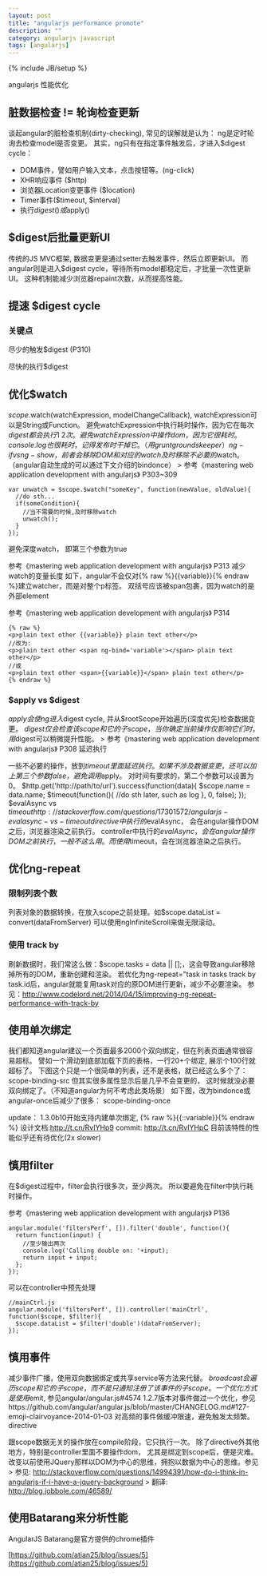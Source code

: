 ```yaml
---
layout: post
title: "angularjs performance promote"
description: ""
category: angularjs javascript
tags: [angularjs]
---
```

{% include JB/setup %}

angularjs 性能优化

## 脏数据检查 != 轮询检查更新

谈起angular的脏检查机制(dirty-checking), 常见的误解就是认为： ng是定时轮询去检查model是否变更。
其实，ng只有在指定事件触发后，才进入$digest cycle：

+ DOM事件，譬如用户输入文本，点击按钮等。(ng-click)
+ XHR响应事件 ($http)
+ 浏览器Location变更事件 ($location)
+ Timer事件($timeout, $interval)
+ 执行$digest()或$apply()


## $digest后批量更新UI

传统的JS MVC框架, 数据变更是通过setter去触发事件，然后立即更新UI。
而angular则是进入$digest cycle，等待所有model都稳定后，才批量一次性更新UI。
这种机制能减少浏览器repaint次数，从而提高性能。


## 提速 $digest cycle

### 关键点

尽少的触发$digest (P310)

尽快的执行$digest


## 优化$watch   

$scope.$watch(watchExpression, modelChangeCallback), watchExpression可以是String或Function。
避免watchExpression中执行耗时操作，因为它在每次$digest都会执行1~2次。
避免watchExpression中操作dom，因为它很耗时。
console.log也很耗时，记得发布时干掉它。（用grunt groundskeeper）
ng-if vs ng-show， 前者会移除DOM和对应的watch
及时移除不必要的$watch。（angular自动生成的可以通过下文介绍的bindonce） > 参考《mastering web application development with angularjs》 P303~309

	var unwatch = $scope.$watch("someKey", function(newValue, oldValue){
	  //do sth...
	  if(someCondition){
	    //当不需要的时候,及时移除watch
	    unwatch();
	  }
	});

避免深度watch， 即第三个参数为true

参考《mastering web application development with angularjs》 P313
减少watch的变量长度
如下，angular不会仅对{% raw %}{{variable}}{% endraw %}建立watcher，而是对整个p标签。
双括号应该被span包裹，因为watch的是外部element

参考《mastering web application development with angularjs》 P314

	{% raw %}
	<p>plain text other {{variable}} plain text other</p>
	//改为:
	<p>plain text other <span ng-bind='variable'></span> plain text other</p>
	//或
	<p>plain text other <span>{{variable}}</span> plain text other</p>
	{% endraw %}

### $apply vs $digest

$apply会使ng进入$digest cycle, 并从$rootScope开始遍历(深度优先)检查数据变更。
$digest仅会检查该scope和它的子scope，当你确定当前操作仅影响它们时，用$digest可以稍微提升性能。 > 参考《mastering web application development with angularjs》 P308
延迟执行

一些不必要的操作，放到$timeout里面延迟执行。
如果不涉及数据变更，还可以加上第三个参数false，避免调用$apply。
对时间有要求的，第二个参数可以设置为0。
$http.get('http://path/to/url').success(function(data){
  $scope.name = data.name;
  $timeout(function(){
    //do sth later, such as log
  }, 0, false);
});
$evalAsync vs $timeout
http://stackoverflow.com/questions/17301572/angularjs-evalasync-vs-timeout
directive中执行的$evalAsync， 会在angular操作DOM之后，浏览器渲染之前执行。
controller中执行的$evalAsync， 会在angular操作DOM之前执行，一般不这么用。
而使用$timeout，会在浏览器渲染之后执行。

## 优化ng-repeat

### 限制列表个数

列表对象的数据转换，在放入scope之前处理。如$scope.dataList = convert(dataFromServer)
可以使用ngInfiniteScroll来做无限滚动。

### 使用 track by

刷新数据时，我们常这么做：$scope.tasks = data || [];，这会导致angular移除掉所有的DOM，重新创建和渲染。
若优化为ng-repeat="task in tasks track by task.id后，angular就能复用task对应的原DOM进行更新，减少不必要渲染。
参见：http://www.codelord.net/2014/04/15/improving-ng-repeat-performance-with-track-by

## 使用单次绑定

我们都知道angular建议一个页面最多2000个双向绑定，但在列表页面通常很容易超标。
譬如一个滑动到底部加载下页的表格，一行20+个绑定, 展示个100行就超标了。
下图这个只是一个很简单的列表，还不是表格，就已经这么多个了：
scope-binding-src
但其实很多属性显示后是几乎不会变更的， 这时候就没必要双向绑定了。（不知道angular为何不考虑此类场景）
如下图，改为bindonce或angular-once后减少了很多：
scope-binding-once

update：
1.3.0b10开始支持内建单次绑定, {% raw %}{{::variable}}{% endraw %}
设计文档:http://t.cn/RvIYHp9 
commit: http://t.cn/RvIYHpC
目前该特性的性能似乎还有待优化(2x slower)

## 慎用filter

在$digest过程中，filter会执行很多次，至少两次。
所以要避免在filter中执行耗时操作。

参考《mastering web application development with angularjs》 P136

	angular.module('filtersPerf', []).filter('double', function(){
	  return function(input) {
	    //至少输出两次
	    console.log('Calling double on: '+input);
	    return input + input;
	  };
	});

可以在controller中预先处理

	//mainCtrl.js
	angular.module('filtersPerf', []).controller('mainCtrl', function($scope, $filter){
	  $scope.dataList = $filter('double')(dataFromServer);
	});

## 慎用事件

减少事件广播，使用双向数据绑定或共享service等方法来代替。
$broadcast会遍历scope和它的子scope，而不是只通知注册了该事件的子scope。
一个优化方式是使用$emit, 参见angular/angular.js#4574
1.2.7版本对事件做过一个优化，参见https://github.com/angular/angular.js/blob/master/CHANGELOG.md#127-emoji-clairvoyance-2014-01-03
对高频的事件做缓冲限速，避免触发太频繁。
directive

跟scope数据无关的操作放在compile阶段，它只执行一次。
除了directive外其他地方，特别是controller里面不要操作dom， 尤其是绑定到scope后，便是灾难。
改变以前使用JQuery那样以DOM为中心的思维，拥抱以数据为中心的思维。参见 > 参见: http://stackoverflow.com/questions/14994391/how-do-i-think-in-angularjs-if-i-have-a-jquery-background > 翻译: http://blog.jobbole.com/46589/

## 使用Batarang来分析性能

AngularJS Batarang是官方提供的chrome插件 



[https://github.com/atian25/blog/issues/5](https://github.com/atian25/blog/issues/5)